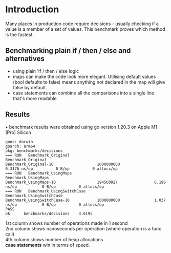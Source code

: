 # Introduction
Many places in production code require decisions - usually checking if a value is a member of a set of values.
This benchmark proves which method is the fastest.  

## Benchmarking plain if / then / else and alternatives
* using plain 'if / then / else logic
* maps can make the code look more elegant. Utilising default values (bool defaults to false) means anything not declared in the map will give false by default.
* case statements can combine all the comparisons into a single line that's more readable




## Results

• benchmark results were obtained using go version 1.20.3 on Apple M1 (Pro) Silicon  

```
goos: darwin
goarch: arm64
pkg: benchmarks/decisions
=== RUN   Benchmark_Original
Benchmark_Original
Benchmark_Original-10                   1000000000               0.3176 ns/op          0 B/op          0 allocs/op
=== RUN   Benchmark_UsingMaps
Benchmark_UsingMaps
Benchmark_UsingMaps-10                  194560927                6.196 ns/op           0 B/op          0 allocs/op
=== RUN   Benchmark_UsingSwitchCase
Benchmark_UsingSwitchCase
Benchmark_UsingSwitchCase-10            1000000000               1.037 ns/op           0 B/op          0 allocs/op
PASS
ok      benchmarks/decisions    3.619s
```


1st column shows number of operations made in 1 second  
2nd column shows nanoseconds per operation (where operation is a func call)  
4th column shows number of heap allocations  
**case statements** win in terms of speed. 